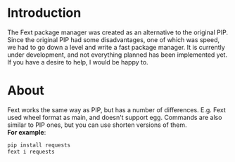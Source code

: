 # Introduction
The Fext package manager was created as an alternative to the original PIP.
Since the original PIP had some disadvantages, one of which was speed, we had to go down a level and write a fast package manager.
It is currently under development, and not everything planned has been implemented yet.
If you have a desire to help, I would be happy to.

# About
Fext works the same way as PIP, but has a number of differences.
E.g. Fext used wheel format as main, and doesn't support egg.
Commands are also similar to PIP ones, but you can use shorten versions of them.
<br>
**For example**:
```sh
pip install requests
fext i requests
```
